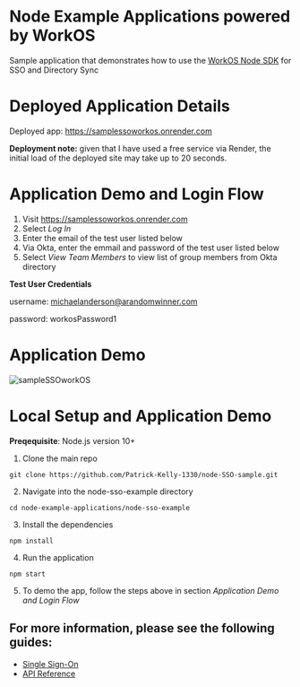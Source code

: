 # Node Example Applications powered by WorkOS

Sample application that demonstrates how to use the [WorkOS Node SDK](https://github.com/workos-inc/workos-node) for SSO and Directory Sync

# Deployed Application Details

Deployed app:  https://samplessoworkos.onrender.com

**Deployment note:** given that I have used a free service via Render, the initial load of the deployed site may take up to 20 seconds. 

# Application Demo and Login Flow 
1. Visit https://samplessoworkos.onrender.com
2. Select _Log In_
3. Enter the email of the test user listed below 
4. Via Okta, enter the emmail and password of the test user listed below
5. Select _View Team Members_ to view list of group members from Okta directory

**Test User Credentials**

username: michaelanderson@arandomwinner.com

password: workosPassword1

# Application Demo 
![sampleSSOworkOS](https://user-images.githubusercontent.com/51098314/233148001-1c97e102-c421-443f-ae75-50791d4cfcbe.gif)

# Local Setup and Application Demo

**Preqequisite**: Node.js version 10+

1. Clone the main repo

```
git clone https://github.com/Patrick-Kelly-1330/node-SSO-sample.git
```
2. Navigate into the node-sso-example directory 
```
cd node-example-applications/node-sso-example
```

3. Install the dependencies
```
npm install
```

4. Run the application
```
npm start
```

5. To demo the app, follow the steps above in section _Application Demo and Login Flow_

## For more information, please see the following guides:

- [Single Sign-On](https://workos.com/docs/sso/guide)
- [API Reference](https://workos.com/docs/reference)
